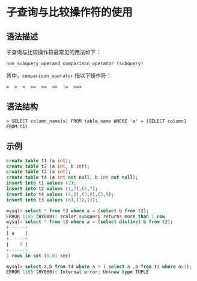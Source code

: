 # **子查询与比较操作符的使用**

## **语法描述**

子查询与比较操作符最常见的用法如下：

```
non_subquery_operand comparison_operator (subquery)
```

其中，`comparison_operator` 指以下操作符：

```
=  >  <  >=  <=  <>  !=  <=>
```

## **语法结构**

```
> SELECT column_name(s) FROM table_name WHERE 'a' = (SELECT column1 FROM t1)
```

## **示例**

```sql
create table t1 (a int);
create table t2 (a int, b int);
create table t3 (a int);
create table t4 (a int not null, b int not null);
insert into t1 values (2);
insert into t2 values (1,7),(2,7);
insert into t4 values (4,8),(3,8),(5,9);
insert into t3 values (6),(7),(3);

mysql> select * from t3 where a = (select b from t2);
ERROR 1105 (HY000): scalar subquery returns more than 1 row
mysql> select * from t3 where a = (select distinct b from t2);
+------+
| a    |
+------+
|    7 |
+------+
1 rows in set (0.01 sec)

mysql> select a,b from t4 where a > ( select a ,b from t2 where a>1);
ERROR 1105 (HY000): Internal error: Unknow type TUPLE
```
